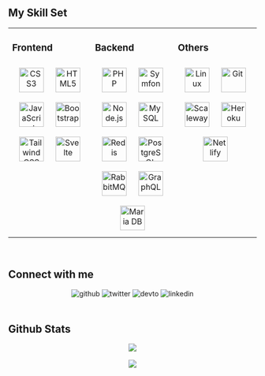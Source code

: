<!-- **Nsbx/Nsbx** is a ✨ _special_ ✨ repository because its `README.md` (this file) appears on your GitHub profile. -->
## My Skill Set
<table><tr><td valign="top" width="33%">

### Frontend
<div align="center">
<a href="https://developer.mozilla.org/en/docs/Web/CSS/Reference" target="_blank"><img style="margin: 10px" src="https://img.shields.io/badge/CSS3-grey?style=for-the-badge&logo=CSS3" alt="CSS3" height="50" /></a>
<a href="https://developer.mozilla.org/en-US/docs/Web/HTML/Reference" target="_blank"><img style="margin: 10px" src="https://img.shields.io/badge/HTML5-grey?style=for-the-badge&logo=HTML5" alt="HTML5" height="50" /></a>
<a href="https://developer.mozilla.org/en-US/docs/Web/Javascript/Reference" target="_blank"><img style="margin: 10px" src="https://img.shields.io/badge/Javascript-grey?style=for-the-badge&logo=javascript" alt="JavaScript" height="50" /></a>
<a href="https://getbootstrap.com/" target="_blank"><img style="margin: 10px" src="https://img.shields.io/badge/bootstrap-grey?style=for-the-badge&logo=bootstrap" alt="Bootstrap" height="50" /></a>
<a href="https://tailwindcss.com/" target="_blank"><img style="margin: 10px" src="https://img.shields.io/badge/tailwindcss-grey?style=for-the-badge&logo=tailwindcss" alt="TailwindCSS" height="50" /></a>
<a href="https://svelte.dev/" target="_blank"><img style="margin: 10px" src="https://img.shields.io/badge/svelte-grey?style=for-the-badge&logo=svelte" alt="Svelte" height="50" /></a>
</div>

</td><td valign="top" width="33%">

### Backend  
<div align="center">  
<a href="https://www.php.net/" target="_blank"><img style="margin: 10px" src="https://img.shields.io/badge/php-grey?style=for-the-badge&logo=php" alt="PHP" height="50" /></a>
<a href="https://symfony.com/" target="_blank"><img style="margin: 10px" src="https://img.shields.io/badge/symfony-grey?style=for-the-badge&logo=symfony" alt="Symfony" height="50" /></a>
<a href="https://nodejs.org/" target="_blank"><img style="margin: 10px" src="https://img.shields.io/badge/node.js-grey?style=for-the-badge&logo=nodedotjs" alt="Node.js" height="50" /></a>
<a href="https://www.mysql.com/" target="_blank"><img style="margin: 10px" src="https://img.shields.io/badge/MySQL-grey?style=for-the-badge&logo=mysql" alt="MySQL" height="50" /></a>
<a href="https://redis.io/" target="_blank"><img style="margin: 10px" src="https://img.shields.io/badge/Redis-grey?style=for-the-badge&logo=redis" alt="Redis" height="50" /></a>
<a href="https://www.postgresql.org/" target="_blank"><img style="margin: 10px" src="https://img.shields.io/badge/postgresql-grey?style=for-the-badge&logo=postgresql" alt="PostgreSQL" height="50" /></a>
<a href="https://www.rabbitmq.com/" target="_blank"><img style="margin: 10px" src="https://img.shields.io/badge/RabbitMQ-grey?style=for-the-badge&logo=rabbitmq" alt="RabbitMQ" height="50" /></a>
<a href="https://graphql.org/" target="_blank"><img style="margin: 10px" src="https://img.shields.io/badge/graphql-grey?style=for-the-badge&logo=graphql" alt="GraphQL" height="50" /></a>
<a href="https://mariadb.org/" target="_blank"><img style="margin: 10px" src="https://img.shields.io/badge/mariadb-grey?style=for-the-badge&logo=mariadb" alt="Maria DB" height="50" /></a>
</div>

</td><td valign="top" width="33%">

### Others  
<div align="center">  
<a href="https://www.linux.org/" target="_blank"><img style="margin: 10px" src="https://img.shields.io/badge/Linux-grey?style=for-the-badge&logo=linux" alt="Linux" height="50" /></a>
<a href="https://git-scm.com/" target="_blank"><img style="margin: 10px" src="https://img.shields.io/badge/git-grey?style=for-the-badge&logo=git" alt="Git" height="50" /></a>
<a href="https://www.scaleway.com/" target="_blank"><img style="margin: 10px" src="https://img.shields.io/badge/scaleway-grey?style=for-the-badge&logo=scaleway" alt="Scaleway" height="50" /></a>
<a href="https://www.heroku.com/" target="_blank"><img style="margin: 10px" src="https://img.shields.io/badge/heroku-grey?style=for-the-badge&logo=heroku" alt="Heroku" height="50" /></a>
<a href="https://www.netlify.com/" target="_blank"><img style="margin: 10px" src="https://img.shields.io/badge/netlify-grey?style=for-the-badge&logo=netlify" alt="Netlify" height="50" /></a>
</div>

</td></tr></table>

<br/>


## Connect with me
<div align="center">
  <a href="https://github.com/nsbx" target="_blank" style="text-decoration: none;">
    <img src=https://img.shields.io/badge/github-%2324292e.svg?&style=for-the-badge&logo=github&logoColor=white alt=github style="margin-bottom: 5px;" />
  </a>
  <a href="https://twitter.com/nsbx_dev" target="_blank" style="text-decoration: none;">
    <img src=https://img.shields.io/badge/twitter-%2300acee.svg?&style=for-the-badge&logo=twitter&logoColor=white alt=twitter style="margin-bottom: 5px;" />
  </a>
  <a href="https://dev.to/nsbx" target="_blank" style="text-decoration: none;">
    <img src=https://img.shields.io/badge/dev.to-%2308090A.svg?&style=for-the-badge&logo=dev.to&logoColor=white alt=devto style="margin-bottom: 5px;" />
  </a>
  <a href="https://linkedin.com/in/nicolas-bondoux/" target="_blank" style="text-decoration: none;">
    <img src=https://img.shields.io/badge/linkedin-%231E77B5.svg?&style=for-the-badge&logo=linkedin&logoColor=white alt=linkedin style="margin-bottom: 5px;" />
  </a>
</div>

<br/>

## Github Stats
<div align="center"><img src="https://github-readme-stats.vercel.app/api?username=nsbx&show_icons=true&count_private=true&hide_border=true" align="center" /></div>

<br/>

<div align="center">
  <img src="https://visitor-badge.laobi.icu/badge?page_id=nsbx.nsbx" align="center" />
</div>
